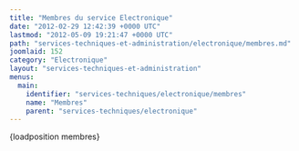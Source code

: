 ```yaml
---
title: "Membres du service Electronique"
date: "2012-02-29 12:42:39 +0000 UTC"
lastmod: "2012-05-09 19:21:47 +0000 UTC"
path: "services-techniques-et-administration/electronique/membres.md"
joomlaid: 152
category: "Electronique"
layout: "services-techniques-et-administration"
menus:
  main:
    identifier: "services-techniques/electronique/membres"
    name: "Membres"
    parent: "services-techniques/electronique"
---
```

{loadposition membres}
